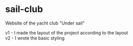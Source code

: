 # sail-club
Website of the yacht club "Under sail"

v1 - I made the layout of the project according to the layout <br>
v2 - I wrote the basic styling
